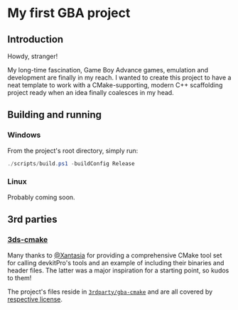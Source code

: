 # My first GBA project

## Introduction
Howdy, stranger!

My long-time fascination, Game Boy Advance games, emulation and development are finally in my reach.
I wanted to create this project to have a neat template to work with a CMake-supporting, modern C++ scaffolding project ready when an idea finally coalesces in my head.

## Building and running
### Windows
From the project's root directory, simply run:
```powershell
./scripts/build.ps1 -buildConfig Release
```

### Linux
Probably coming soon.

## 3rd parties
### [3ds-cmake](https://github.com/Xantasia/3ds-cmake)
Many thanks to [@Xantasia](https://github.com/Xantasia) for providing a comprehensive CMake tool set for calling devkitPro's tools and an example of including their binaries and header files.
The latter was a major inspiration for a starting point, so kudos to them!

The project's files reside in [`3rdparty/gba-cmake`](3rdparty/gba-cmake) and are all covered by [respective license](3rdparty/gba-cmake/LICENSE).
